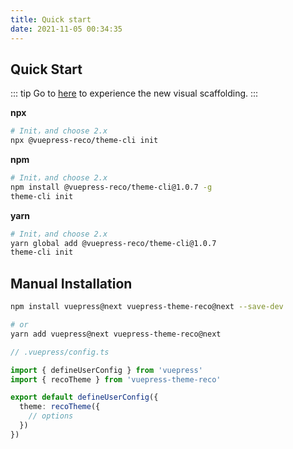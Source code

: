 ```yaml
---
title: Quick start
date: 2021-11-05 00:34:35
---
```


## Quick Start

::: tip
Go to [here](/en/docs/guide/gui-builder.html) to experience the new visual scaffolding.
:::

**npx**

```bash
# Init，and choose 2.x
npx @vuepress-reco/theme-cli init
```

**npm**

```bash
# Init，and choose 2.x
npm install @vuepress-reco/theme-cli@1.0.7 -g
theme-cli init
```

**yarn**

```bash
# Init，and choose 2.x
yarn global add @vuepress-reco/theme-cli@1.0.7
theme-cli init
```

## Manual Installation

```bash
npm install vuepress@next vuepress-theme-reco@next --save-dev

# or
yarn add vuepress@next vuepress-theme-reco@next
```

```ts
// .vuepress/config.ts

import { defineUserConfig } from 'vuepress'
import { recoTheme } from 'vuepress-theme-reco'

export default defineUserConfig({
  theme: recoTheme({
    // options
  })
})
```
